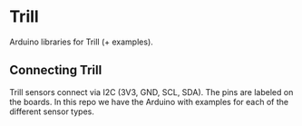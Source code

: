 # Trill

Arduino libraries for Trill (+ examples).

## Connecting Trill

Trill sensors connect via I2C (3V3, GND, SCL, SDA). The pins are labeled on the boards. In this repo we have the Arduino with examples for each of the different sensor types.
